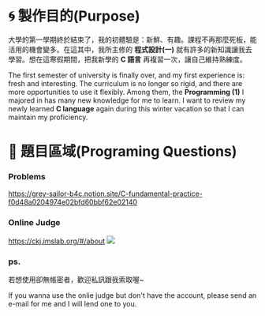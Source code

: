 # 🌀 製作目的(Purpose)

大學的第一學期終於結束了，我的初體驗是：新鮮、有趣。課程不再那麼死板，能活用的機會變多。在這其中，我所主修的 **程式設計(一)** 就有許多的新知識讓我去學習。想在這寒假期間，把我新學的 **C 語言** 再複習一次，讓自己維持熟練度。

The first semester of university is finally over, and my first experience is: fresh and interesting. The curriculum is no longer so rigid, and there are more opportunities to use it flexibly. Among them, the **Programming (1)** I majored in has many new knowledge for me to learn. I want to review my newly learned **C language** again during this winter vacation so that I can maintain my proficiency.

# 📙 題目區域(Programing Questions)

### Problems

https://grey-sailor-b4c.notion.site/C-fundamental-practice-f0d48a0204974e02bfd60bbf62e02140

### Online Judge

https://ckj.imslab.org/#/about
<img src="https://i.imgur.com/l9LuYTR.png">

### ps.

若想使用卻無帳密者，歡迎私訊跟我索取喔~

If you wanna use the onlie judge but don't have the account, please send an e-mail for me and I will lend one to you.
